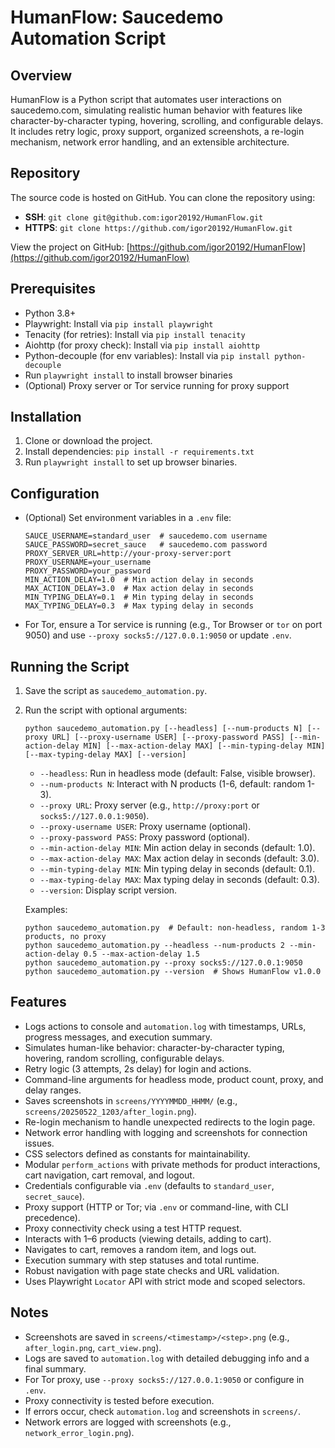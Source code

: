 # HumanFlow: Saucedemo Automation Script

## Overview
HumanFlow is a Python script that automates user interactions on saucedemo.com, simulating realistic human behavior with features like character-by-character typing, hovering, scrolling, and configurable delays. It includes retry logic, proxy support, organized screenshots, a re-login mechanism, network error handling, and an extensible architecture.

## Repository
The source code is hosted on GitHub. You can clone the repository using:

- **SSH**: `git clone git@github.com:igor20192/HumanFlow.git`
- **HTTPS**: `git clone https://github.com/igor20192/HumanFlow.git`

View the project on GitHub: [https://github.com/igor20192/HumanFlow](https://github.com/igor20192/HumanFlow)

## Prerequisites
- Python 3.8+
- Playwright: Install via `pip install playwright`
- Tenacity (for retries): Install via `pip install tenacity`
- Aiohttp (for proxy check): Install via `pip install aiohttp`
- Python-decouple (for env variables): Install via `pip install python-decouple`
- Run `playwright install` to install browser binaries
- (Optional) Proxy server or Tor service running for proxy support

## Installation
1. Clone or download the project.
2. Install dependencies: `pip install -r requirements.txt`
3. Run `playwright install` to set up browser binaries.

## Configuration
- (Optional) Set environment variables in a `.env` file:
  ```
  SAUCE_USERNAME=standard_user  # saucedemo.com username
  SAUCE_PASSWORD=secret_sauce   # saucedemo.com password
  PROXY_SERVER_URL=http://your-proxy-server:port
  PROXY_USERNAME=your_username
  PROXY_PASSWORD=your_password
  MIN_ACTION_DELAY=1.0  # Min action delay in seconds
  MAX_ACTION_DELAY=3.0  # Max action delay in seconds
  MIN_TYPING_DELAY=0.1  # Min typing delay in seconds
  MAX_TYPING_DELAY=0.3  # Max typing delay in seconds
  ```
- For Tor, ensure a Tor service is running (e.g., Tor Browser or `tor` on port 9050) and use `--proxy socks5://127.0.0.1:9050` or update `.env`.

## Running the Script
1. Save the script as `saucedemo_automation.py`.
2. Run the script with optional arguments:
   ```
   python saucedemo_automation.py [--headless] [--num-products N] [--proxy URL] [--proxy-username USER] [--proxy-password PASS] [--min-action-delay MIN] [--max-action-delay MAX] [--min-typing-delay MIN] [--max-typing-delay MAX] [--version]
   ```
   - `--headless`: Run in headless mode (default: False, visible browser).
   - `--num-products N`: Interact with N products (1-6, default: random 1-3).
   - `--proxy URL`: Proxy server (e.g., `http://proxy:port` or `socks5://127.0.0.1:9050`).
   - `--proxy-username USER`: Proxy username (optional).
   - `--proxy-password PASS`: Proxy password (optional).
   - `--min-action-delay MIN`: Min action delay in seconds (default: 1.0).
   - `--max-action-delay MAX`: Max action delay in seconds (default: 3.0).
   - `--min-typing-delay MIN`: Min typing delay in seconds (default: 0.1).
   - `--max-typing-delay MAX`: Max typing delay in seconds (default: 0.3).
   - `--version`: Display script version.

   Examples:
   ```
   python saucedemo_automation.py  # Default: non-headless, random 1-3 products, no proxy
   python saucedemo_automation.py --headless --num-products 2 --min-action-delay 0.5 --max-action-delay 1.5
   python saucedemo_automation.py --proxy socks5://127.0.0.1:9050
   python saucedemo_automation.py --version  # Shows HumanFlow v1.0.0
   ```

## Features
- Logs actions to console and `automation.log` with timestamps, URLs, progress messages, and execution summary.
- Simulates human-like behavior: character-by-character typing, hovering, random scrolling, configurable delays.
- Retry logic (3 attempts, 2s delay) for login and actions.
- Command-line arguments for headless mode, product count, proxy, and delay ranges.
- Saves screenshots in `screens/YYYYMMDD_HHMM/` (e.g., `screens/20250522_1203/after_login.png`).
- Re-login mechanism to handle unexpected redirects to the login page.
- Network error handling with logging and screenshots for connection issues.
- CSS selectors defined as constants for maintainability.
- Modular `perform_actions` with private methods for product interactions, cart navigation, cart removal, and logout.
- Credentials configurable via `.env` (defaults to `standard_user`, `secret_sauce`).
- Proxy support (HTTP or Tor; via `.env` or command-line, with CLI precedence).
- Proxy connectivity check using a test HTTP request.
- Interacts with 1–6 products (viewing details, adding to cart).
- Navigates to cart, removes a random item, and logs out.
- Execution summary with step statuses and total runtime.
- Robust navigation with page state checks and URL validation.
- Uses Playwright `Locator` API with strict mode and scoped selectors.

## Notes
- Screenshots are saved in `screens/<timestamp>/<step>.png` (e.g., `after_login.png`, `cart_view.png`).
- Logs are saved to `automation.log` with detailed debugging info and a final summary.
- For Tor proxy, use `--proxy socks5://127.0.0.1:9050` or configure in `.env`.
- Proxy connectivity is tested before execution.
- If errors occur, check `automation.log` and screenshots in `screens/`.
- Network errors are logged with screenshots (e.g., `network_error_login.png`).